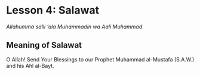 Lesson 4: Salawat
=================

*Allahumma salli ‘ala Muhammadin wa Aali Muhammad*.

Meaning of Salawat
------------------

O Allah! Send Your Blessings to our Prophet Muhammad al-Mustafa (S.A.W.)
and his Ahl al-Bayt.


